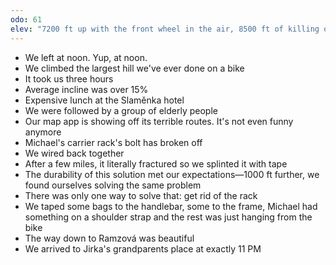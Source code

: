 ```yaml
---
odo: 61
elev: "7200 ft up with the front wheel in the air, 8500 ft of killing our brakes"
---
```


- We left at noon. Yup, at noon.
- We climbed the largest hill we've ever done on a bike
- It took us three hours
- Average incline was over 15%
- Expensive lunch at the Slaměnka hotel
- We were followed by a group of elderly people
- Our map app is showing off its terrible routes. It's not even funny anymore
- Michael's carrier rack's bolt has broken off
- We wired back together
- After a few miles, it literally fractured so we splinted it with tape
- The durability of this solution met our expectations—1000 ft further, we found ourselves solving the same problem
- There was only one way to solve that: get rid of the rack
- We taped some bags to the handlebar, some to the frame, Michael had something on a shoulder strap and the rest was just hanging from the bike
- The way down to Ramzová was beautiful
- We arrived to Jirka's grandparents place at exactly 11 PM